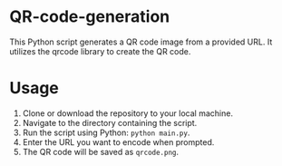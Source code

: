 # QR-code-generation

This Python script generates a QR code image from a provided URL. It utilizes the qrcode library to create the QR code.
# Usage
1. Clone or download the repository to your local machine.
2. Navigate to the directory containing the script.
3. Run the script using Python: `python main.py`.
4. Enter the URL you want to encode when prompted.
5. The QR code will be saved as `qrcode.png`.

 

